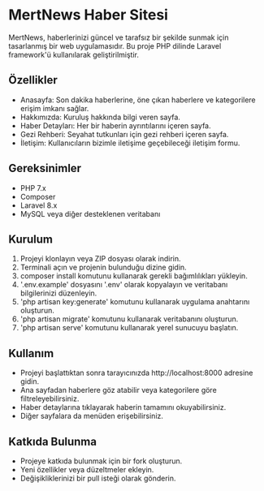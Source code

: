 # MertNews Haber Sitesi

MertNews, haberlerinizi güncel ve tarafsız bir şekilde sunmak için tasarlanmış bir web uygulamasıdır. Bu proje PHP dilinde Laravel framework'ü kullanılarak geliştirilmiştir.

## Özellikler

- Anasayfa: Son dakika haberlerine, öne çıkan haberlere ve kategorilere erişim imkanı sağlar.
- Hakkımızda: Kuruluş hakkında bilgi veren sayfa.
- Haber Detayları: Her bir haberin ayrıntılarını içeren sayfa.
- Gezi Rehberi: Seyahat tutkunları için gezi rehberi içeren sayfa.
- İletişim: Kullanıcıların bizimle iletişime geçebileceği iletişim formu.

## Gereksinimler

- PHP 7.x
- Composer
- Laravel 8.x
- MySQL veya diğer desteklenen veritabanı

## Kurulum

1. Projeyi klonlayın veya ZIP dosyası olarak indirin.
2. Terminali açın ve projenin bulunduğu dizine gidin.
3. composer install komutunu kullanarak gerekli bağımlılıkları yükleyin.
4. '.env.example' dosyasını '.env' olarak kopyalayın ve veritabanı bilgilerinizi düzenleyin.
5. 'php artisan key:generate' komutunu kullanarak uygulama anahtarını oluşturun.
6. 'php artisan migrate' komutunu kullanarak veritabanını oluşturun.
7. 'php artisan serve' komutunu kullanarak yerel sunucuyu başlatın.
   
## Kullanım

- Projeyi başlattıktan sonra tarayıcınızda http://localhost:8000 adresine gidin.
- Ana sayfadan haberlere göz atabilir veya kategorilere göre filtreleyebilirsiniz.
- Haber detaylarına tıklayarak haberin tamamını okuyabilirsiniz.
- Diğer sayfalara da menüden erişebilirsiniz.

## Katkıda Bulunma
- Projeye katkıda bulunmak için bir fork oluşturun.
- Yeni özellikler veya düzeltmeler ekleyin.
- Değişikliklerinizi bir pull isteği olarak gönderin.
